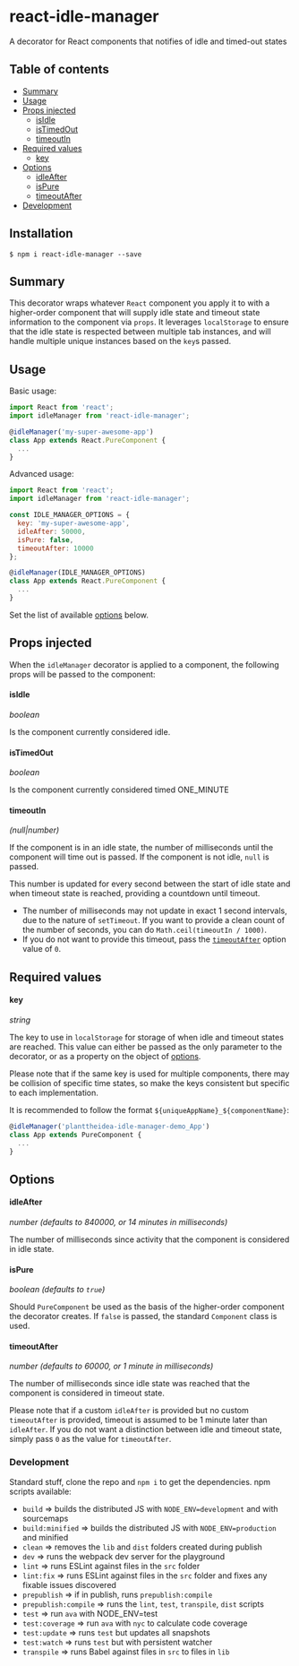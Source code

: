 # react-idle-manager

A decorator for React components that notifies of idle and timed-out states

## Table of contents
* [Summary](#summary)
* [Usage](#usage)
* [Props injected](#props-injected)
  * [isIdle](#isidle)
  * [isTimedOut](#istimedout)
  * [timeoutIn](#timeoutin)
* [Required values](#required-values)
  * [key](#key)
* [Options](#options)
  * [idleAfter](#idleafter)
  * [isPure](#ispure)
  * [timeoutAfter](#timeoutafter)
* [Development](#development)

## Installation

```
$ npm i react-idle-manager --save
```

## Summary

This decorator wraps whatever `React` component you apply it to with a higher-order component that will supply idle state and timeout state information to the component via `props`. It leverages `localStorage` to ensure that the idle state is respected between multiple tab instances, and will handle multiple unique instances based on the `key`s passed.

## Usage

Basic usage:

```javascript
import React from 'react';
import idleManager from 'react-idle-manager';

@idleManager('my-super-awesome-app')
class App extends React.PureComponent {
  ...
}
```

Advanced usage:

```javascript
import React from 'react';
import idleManager from 'react-idle-manager';

const IDLE_MANAGER_OPTIONS = {
  key: 'my-super-awesome-app',
  idleAfter: 50000,
  isPure: false,
  timeoutAfter: 10000
};

@idleManager(IDLE_MANAGER_OPTIONS)
class App extends React.PureComponent {
  ...
}
```

Set the list of available [options](#options) below.

## Props injected

When the `idleManager` decorator is applied to a component, the following props will be passed to the component:

#### isIdle

*boolean*

Is the component currently considered idle.

#### isTimedOut

*boolean*

Is the component currently considered timed ONE_MINUTE

#### timeoutIn

*(null|number)*

If the component is in an idle state, the number of milliseconds until the component will time out is passed. If the component is not idle, `null` is passed.

This number is updated for every second between the start of idle state and when timeout state is reached, providing a countdown until timeout.
* The number of milliseconds may not update in exact 1 second intervals, due to the nature of `setTimeout`. If you want to provide a clean count of the number of seconds, you can do `Math.ceil(timeoutIn / 1000)`.
* If you do not want to provide this timeout, pass the [`timeoutAfter`](#timeoutafter) option value of `0`.

## Required values

#### key

*string*

The key to use in `localStorage` for storage of when idle and timeout states are reached. This value can either be passed as the only parameter to the decorator, or as a property on the object of [options](#options).

Please note that if the same key is used for multiple components, there may be collision of specific time states, so make the keys consistent but specific to each implementation.

It is recommended to follow the format `${uniqueAppName}_${componentName}`:

```javascript
@idleManager('planttheidea-idle-manager-demo_App')
class App extends PureComponent {
  ...
}
```

## Options

#### idleAfter

*number (defaults to 840000, or 14 minutes in milliseconds)*

The number of milliseconds since activity that the component is considered in idle state.

#### isPure

*boolean (defaults to `true`)*

Should `PureComponent` be used as the basis of the higher-order component the decorator creates. If `false` is passed, the standard `Component` class is used.

#### timeoutAfter

*number (defaults to 60000, or 1 minute in milliseconds)*

The number of milliseconds since idle state was reached that the component is considered in timeout state.

Please note that if a custom `idleAfter` is provided but no custom `timeoutAfter` is provided, timeout is assumed to be 1 minute later than `idleAfter`. If you do not want a distinction between idle and timeout state, simply pass `0` as the value for `timeoutAfter`.

### Development

Standard stuff, clone the repo and `npm i` to get the dependencies. npm scripts available:
* `build` => builds the distributed JS with `NODE_ENV=development` and with sourcemaps
* `build:minified` => builds the distributed JS with `NODE_ENV=production` and minified
* `clean` => removes the `lib` and `dist` folders created during publish
* `dev` => runs the webpack dev server for the playground
* `lint` => runs ESLint against files in the `src` folder
* `lint:fix` => runs ESLint against files in the `src` folder and fixes any fixable issues discovered
* `prepublish` => if in publish, runs `prepublish:compile`
* `prepublish:compile` => runs the `lint`, `test`, `transpile`, `dist` scripts
* `test` => run `ava` with NODE_ENV=test
* `test:coverage` => run `ava` with `nyc` to calculate code coverage
* `test:update` => runs `test` but updates all snapshots
* `test:watch` => runs `test` but with persistent watcher
* `transpile` => runs Babel against files in `src` to files in `lib`
